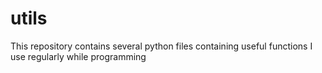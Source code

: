 # utils
This repository contains several python files containing useful functions I use regularly while programming
